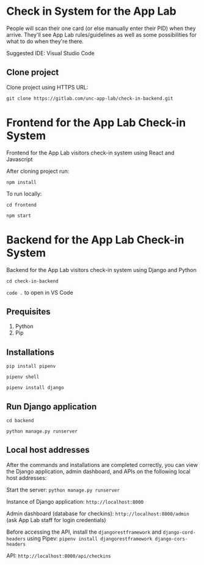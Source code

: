 # Check in System for the App Lab

People will scan their one card (or else manually enter their PID) when they arrive. They'll see App Lab rules/guidelines as well as some possibilities for what to do when they're there.

Suggested IDE: Visual Studio Code

## Clone project
Clone project using HTTPS URL:

`git clone https://gitlab.com/unc-app-lab/check-in-backend.git`

# Frontend for the App Lab Check-in System 

Frontend for the App Lab visitors check-in system using React and Javascript

After cloning project run:

`npm install`

To run locally:

`cd frontend`

`npm start`

# Backend for the App Lab Check-in System 

Backend for the App Lab visitors check-in system using Django and Python

`cd check-in-backend`

`code .` to open in VS Code

## Prequisites
1. Python
2. Pip

## Installations

`pip install pipenv`

`pipenv shell`

`pipenv install django`

## Run Django application

`cd backend`

`python manage.py runserver`

## Local host addresses

After the commands and installations are completed correctly, you can view the Django application, admin dashboard, and APIs on the following local host addresses:

Start the server: `python manage.py runserver`

Instance of Django application: `http://localhost:8000`

Admin dashboard (database for checkins): `http://localhost:8000/admin` (ask App Lab staff for login credentials)

Before accessing the API, install the `djangorestframework` and `django-cord-headers` using Pipev:
`pipenv install djangorestframework django-cors-headers`

API: `http://localhost:8000/api/checkins`

